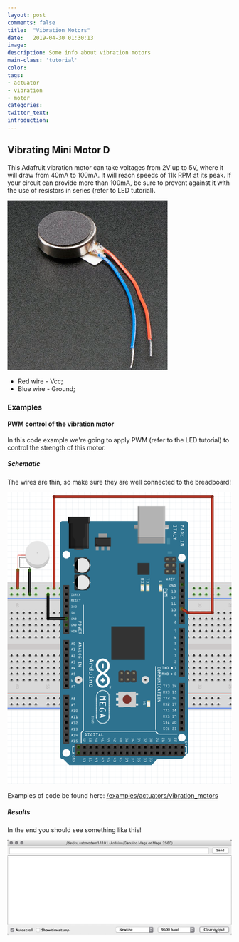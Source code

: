 ```yaml
---
layout: post
comments: false
title:  "Vibration Motors"
date:   2019-04-30 01:30:13
image: 
description: Some info about vibration motors
main-class: 'tutorial'
color:
tags:
- actuator
- vibration
- motor
categories:
twitter_text:
introduction:
---
```


## Vibrating Mini Motor D

This Adafruit vibration motor can take voltages from 2V up to 5V, where it will draw from 40mA to 100mA. It will reach speeds of 11k RPM at its peak.  If your circuit can provide more than 100mA, be sure to prevent against it with the use of resistors in series (refer to LED tutorial).

![](/assets/img/posts/vibration_1.png)

* Red wire - Vcc;
* Blue wire - Ground;

### Examples

#### PWM control of the vibration motor
In this code example we're going to apply PWM (refer to the LED tutorial) to control the strength of this motor.

##### Schematic

The wires are thin, so make sure they are well connected to the breadboard!

![](/assets/img/posts/vibration_2.png)

Examples of code be found here: 
<a href="https://github.com/datacentricdesign/wheelchair-design-platform/tree/master/examples/actuators/vibration_motors" target="_blank">/examples/actuators/vibration_motors</a>

##### Results

In the end you should see something like this!

![](/assets/img/posts/vibration_1.gif)
